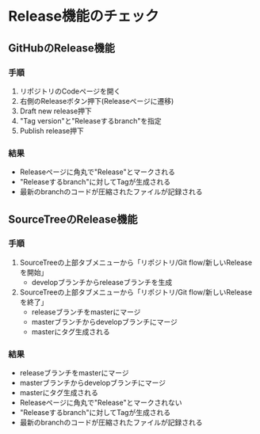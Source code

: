 # Release機能のチェック

## GitHubのRelease機能

### 手順

1. リポジトリのCodeページを開く
2. 右側のReleaseボタン押下(Releaseページに遷移)
3. Draft new release押下
4. "Tag version"と"Releaseするbranch"を指定
5. Publish release押下

### 結果

- Releaseページに角丸で"Release"とマークされる
- "Releaseするbranch"に対してTagが生成される
- 最新のbranchのコードが圧縮されたファイルが記録される

## SourceTreeのRelease機能

### 手順

1. SourceTreeの上部タブメニューから「リポジトリ/Git flow/新しいReleaseを開始」  
   - developブランチからreleaseブランチを生成
2. SourceTreeの上部タブメニューから「リポジトリ/Git flow/新しいReleaseを終了」  
   - releaseブランチをmasterにマージ
   - masterブランチからdevelopブランチにマージ
   - masterにタグ生成される

### 結果

- releaseブランチをmasterにマージ
- masterブランチからdevelopブランチにマージ
- masterにタグ生成される
- Releaseページに角丸で"Release"とマークされない
- "Releaseするbranch"に対してTagが生成される
- 最新のbranchのコードが圧縮されたファイルが記録される
